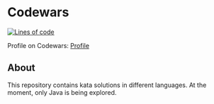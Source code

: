 # Codewars
[![Lines of code](https://img.shields.io/tokei/lines/github/iantato/Codewars)](https://img.shields.io/github/languages/count/iantato/Codewars)

Profile on Codewars: [Profile](https://www.codewars.com/users/iantato)
## About
This repository contains kata solutions in different languages. At the moment, only Java is being explored.
